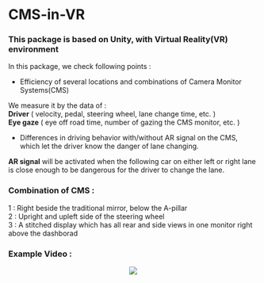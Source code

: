 # CMS-in-VR

### This package is based on Unity, with Virtual Reality(VR) environment <br/>

In this package, we check following points :<br/>
* Efficiency of several locations and combinations of Camera Monitor Systems(CMS) <br/>

We measure it by the data of : <br/>
**Driver** ( velocity, pedal, steering wheel, lane change time, etc. ) <br/>
**Eye gaze** ( eye off road time, number of gazing the CMS monitor, etc. ) <br/>

* Differences in driving behavior with/without AR signal on the CMS, which let the driver know the danger of lane changing. <br/>

**AR signal** will be activated when the following car on either left or right lane is close enough to be dangerous for the driver to change the lane. <br/>

### Combination of CMS : <br/>
1 : Right beside the traditional mirror, below the A-pillar <br/>
2 : Upright and upleft side of the steering wheel <br/>
3 : A stitched display which has all rear and side views in one monitor right above the dashborad <br/>

### Example Video : <br/>

<p align="center">
<img src="https://github.com/ChanChans0905/CMS-in-VR/assets/108471565/bac90b14-846a-4387-a088-0c7c4e0403e2">
  </p>
